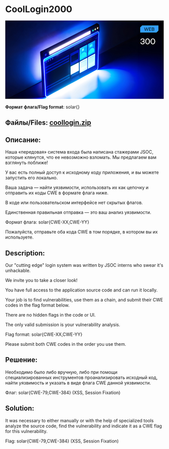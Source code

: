 # CoolLogin2000

![alt text](WEB.jpg)

**Формат флага/Flag format**: solar{}

**Файлы/Files**: [coollogin.zip](coollogin.zip)
---
**Описание**:
---
Наша «передовая» система входа была написана стажерами JSOC, которые клянутся, что ее невозможно взломать. 
Мы предлагаем вам взглянуть поближе! 

У вас есть полный доступ к исходному коду приложения, и вы можете запустить его локально. 

Ваша задача — найти уязвимости, использовать их как цепочку и отправить их коды CWE в формате флага ниже. 

В коде или пользовательском интерфейсе нет скрытых флагов. 

Единственная правильная отправка — это ваш анализ уязвимости. 

Формат флага: solar{CWE-XX,CWE-YY} 

Пожалуйста, отправьте оба кода CWE в том порядке, в котором вы их используете.

**Description**:
--- 
Our "cutting edge" login system was written by JSOC interns who swear it's unhackable.

We invite you to take a closer look!

You have full access to the application source code and can run it locally.

Your job is to find vulnerabilities, use them as a chain, and submit their CWE codes in the flag format below.

There are no hidden flags in the code or UI.

The only valid submission is your vulnerability analysis.

Flag format: solar{CWE-XX,CWE-YY}

Please submit both CWE codes in the order you use them.

**Решение**:
---
Необходимо было либо вручную, либо при помощи специализированных инструментов проанализировать исходный код, найти уязвимость и указать в виде флага CWE данной уязвимости.

Флаг: solar{CWE-79,CWE-384} (XSS, Session Fixation)

**Solution**:
---
It was necessary to either manually or with the help of specialized tools analyze the source code, find the vulnerability and indicate it as a CWE flag for this vulnerability.

Flag: solar{CWE-79,CWE-384} (XSS, Session Fixation)